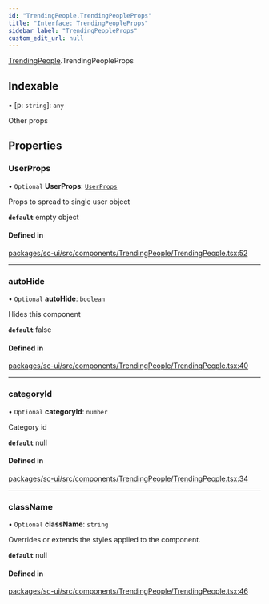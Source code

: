 ```yaml
---
id: "TrendingPeople.TrendingPeopleProps"
title: "Interface: TrendingPeopleProps"
sidebar_label: "TrendingPeopleProps"
custom_edit_url: null
---
```


[TrendingPeople](../modules/TrendingPeople).TrendingPeopleProps

## Indexable

▪ [p: `string`]: `any`

Other props

## Properties

### UserProps

• `Optional` **UserProps**: [`UserProps`](User.UserProps)

Props to spread to single user object

**`default`** empty object

#### Defined in

[packages/sc-ui/src/components/TrendingPeople/TrendingPeople.tsx:52](https://github.com/selfcommunity/community-ui/blob/7897031/packages/sc-ui/src/components/TrendingPeople/TrendingPeople.tsx#L52)

___

### autoHide

• `Optional` **autoHide**: `boolean`

Hides this component

**`default`** false

#### Defined in

[packages/sc-ui/src/components/TrendingPeople/TrendingPeople.tsx:40](https://github.com/selfcommunity/community-ui/blob/7897031/packages/sc-ui/src/components/TrendingPeople/TrendingPeople.tsx#L40)

___

### categoryId

• `Optional` **categoryId**: `number`

Category id

**`default`** null

#### Defined in

[packages/sc-ui/src/components/TrendingPeople/TrendingPeople.tsx:34](https://github.com/selfcommunity/community-ui/blob/7897031/packages/sc-ui/src/components/TrendingPeople/TrendingPeople.tsx#L34)

___

### className

• `Optional` **className**: `string`

Overrides or extends the styles applied to the component.

**`default`** null

#### Defined in

[packages/sc-ui/src/components/TrendingPeople/TrendingPeople.tsx:46](https://github.com/selfcommunity/community-ui/blob/7897031/packages/sc-ui/src/components/TrendingPeople/TrendingPeople.tsx#L46)
